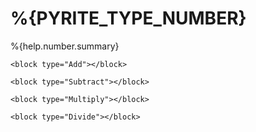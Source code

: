 # %{PYRITE_TYPE_NUMBER}

%{help.number.summary}

```
<block type="Add"></block>
```

```
<block type="Subtract"></block>
```

```
<block type="Multiply"></block>
```

```
<block type="Divide"></block>
```